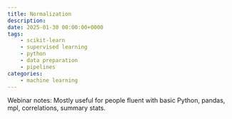 ```yaml
---
title: Normalization
description: 
date: 2025-01-30 00:00:00+0000
tags: 
    - scikit-learn
    - supervised learning
    - python
    - data preparation
    - pipelines
categories:
    - machine learning
---
```


Webinar notes: Mostly useful for people fluent with basic Python, pandas, mpl, correlations, summary stats. 
